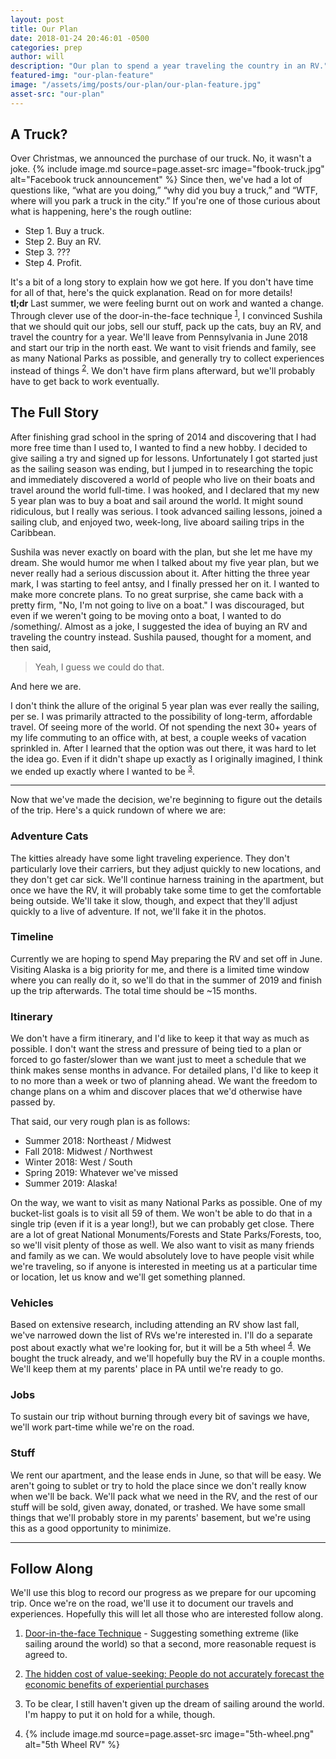 ```yaml
---
layout: post
title: Our Plan
date: 2018-01-24 20:46:01 -0500
categories: prep
author: will
description: "Our plan to spend a year traveling the country in an RV."
featured-img: "our-plan-feature"
image: "/assets/img/posts/our-plan/our-plan-feature.jpg"
asset-src: "our-plan"
---
```

## A Truck?
Over Christmas, we announced the purchase of our truck. No, it wasn't a joke.
{% include image.md source=page.asset-src image="fbook-truck.jpg" alt="Facebook truck announcement" %}
Since then, we've had a lot of questions like, “what are you doing,”  “why did you buy a truck,” and “WTF, where will you park a truck in the city.” If you're one of those curious about what is happening, here's the rough outline:
<ul class="fa-ul list-center large" style="width: 170px">
    <li><span class="fa-li"><i class="fas fa-check-square"></i></span>Step 1. Buy a truck.</li>
    <li><span class="fa-li"><i class="fas fa-spinner fa-pulse"></i></span>Step 2. Buy an RV.</li>
    <li><span class="fa-li"><i class="far fa-square"></i></span>Step 3. ???</li>
    <li><span class="fa-li"><i class="far fa-square"></i></span>Step 4. Profit.</li>
</ul>
It's a bit of a long story to explain how we got here. If you don't have time for all of that, here's the quick explanation. Read on for more details!
<div class="boxed-text">
    <strong>tl;dr</strong> 
    Last summer, we were feeling burnt out on work and wanted a change. Through clever use of the door-in-the-face technique <sup id="fnref:1"><a href="#fn:1" rel="footnote">1</a></sup>, I convinced Sushila that we should quit our jobs, sell our stuff, pack up the cats, buy an RV, and travel the country for a year. We'll leave from Pennsylvania in June 2018 and start our trip in the north east. We want to visit friends and family, see as many National Parks as possible, and generally try to collect experiences instead of things <sup id="fnref:2"><a href="#fn:2" rel="footnote">2</a></sup>. We don't have firm plans afterward, but we'll probably have to get back to work eventually.
</div>

## The Full Story

After finishing grad school in the spring of 2014 and discovering that I had more free time than I used to, I wanted to find a new hobby. I decided to give sailing a try and signed up for lessons. Unfortunately I got started just as the sailing season was ending, but I jumped in to researching the topic and immediately discovered a world of people who live on their boats and travel around the world full-time. I was hooked, and I declared that my new 5 year plan was to buy a boat and sail around the world. It might sound ridiculous, but I really was serious. I took advanced sailing lessons, joined a sailing club, and enjoyed two, week-long, live aboard sailing trips in the Caribbean. 

Sushila was never exactly on board with the plan, but she let me have my dream. She would humor me when I talked about my five year plan, but we never really had a serious discussion about it. After hitting the three year mark, I was starting to feel antsy, and I finally pressed her on it. I wanted to make more concrete plans. To no great surprise, she came back with a pretty firm, "No, I'm not going to live on a boat." I was discouraged, but even if we weren't going to be moving onto a boat, I wanted to do /something/. Almost as a joke, I suggested the idea of buying an RV and traveling the country instead. Sushila paused, thought for a moment, and then said, 

> Yeah, I guess we could do that.

And here we are.

I don't think the allure of the original 5 year plan was ever really the sailing, per se. I was primarily attracted to the possibility of long-term, affordable travel. Of seeing more of the world. Of not spending the next 30+ years of my life commuting to an office with, at best, a couple weeks of vacation sprinkled in. After I learned that the option was out there, it was hard to let the idea go. Even if it didn't shape up exactly as I originally imagined, I think we ended up exactly where I wanted to be <sup id="fnref:3"><a href="#fn:3" rel="footnote">3</a></sup>.

---

Now that we've made the decision, we're beginning to figure out the details of the trip. Here's a quick rundown of where we are:

### Adventure Cats

The kitties already have some light traveling experience. They don't particularly love their carriers, but they adjust quickly to new locations, and they don't get car sick. We'll continue harness training in the apartment, but once we have the RV, it will probably take some time to get the comfortable being outside. We'll take it slow, though, and expect that they'll adjust quickly to a live of adventure. If not, we'll fake it in the photos.

### Timeline

Currently we are hoping to spend May preparing the RV and set off in June. Visiting Alaska is a big priority for me, and there is a limited time window where you can really do it, so we'll do that in the summer of 2019 and finish up the trip afterwards. The total time should be ~15 months.

### Itinerary

We don't have a firm itinerary, and I'd like to keep it that way as much as possible. I don't want the stress and pressure of being tied to a plan or forced to go faster/slower than we want just to meet a schedule that we think makes sense months in advance. For detailed plans, I'd like to keep it to no more than a week or two of planning ahead. We want the freedom to change plans on a whim and discover places that we'd otherwise have passed by.

That said, our very rough plan is as follows:
* Summer 2018: Northeast / Midwest
* Fall 2018: Midwest / Northwest
* Winter 2018: West / South
* Spring 2019: Whatever we've missed
* Summer 2019: Alaska!

On the way, we want to visit as many National Parks as possible. One of my bucket-list goals is to visit all 59 of them. We won't be able to do that in a single trip (even if it is a year long!), but we can probably get close. There are a lot of great National Monuments/Forests and State Parks/Forests, too, so we'll visit plenty of those as well. We also want to visit as many friends and family as we can. We would absolutely love to have people visit while we're traveling, so if anyone is interested in meeting us at a particular time or location, let us know and we'll get something planned.

### Vehicles

Based on extensive research, including attending an RV show last fall, we've narrowed down the list of RVs we're interested in. I'll do a separate post about exactly what we're looking for, but it will be a 5th wheel <sup id="fnref:4"><a href="#fn:4" rel="footnote">4</a></sup>. We bought the truck already, and we'll hopefully buy the RV in a couple months. We'll keep them at my parents' place in PA until we're ready to go.

### Jobs

To sustain our trip without burning through every bit of savings we have, we'll work part-time while we're on the road.

### Stuff
We rent our apartment, and the lease ends in June, so that will be easy. We aren't going to sublet or try to hold the place since we don't really know when we'll be back. We'll pack what we need in the RV, and the rest of our stuff will be sold, given away, donated, or trashed. We have some small things that we'll probably store in my parents' basement, but we're using this as a good opportunity to minimize.

---

## Follow Along

We'll use this blog to record our progress as we prepare for our upcoming trip. Once we're on the road, we'll use it to document our travels and experiences. Hopefully this will let all those who are interested follow along.

<div class="footnotes">
    <ol>
    <li class="footnote" id="fn:1">
        <p><a href="https://en.wikipedia.org/wiki/Door-in-the-face_technique" target="_blank">Door-in-the-face Technique</a> - Suggesting something extreme (like sailing around the world) so that a second, more reasonable request is agreed to.<a href="#fnref:1" title="door-in-the-face"></a></p>
    </li>
    <li class="footnote" id="fn:2">
        <p><a href="http://www.tandfonline.com/doi/abs/10.1080/17439760.2014.898316?journalCode=rpos20" target="_blank">The hidden cost of value-seeking: People do not accurately forecast the economic benefits of experiential purchases</a><a href="#fnref:2" title="experiences instead of things"></a></p>
    </li>
    <li class="footnote" id="fn:3">
        <p>To be clear, I still haven't given up the dream of sailing around the world. I'm happy to put it on hold for a while, though.<a href="#fnref:3" title="Still want to sail"></a></p>
    </li>
    <li class="footnote" id="fn:4">
        <p class="image-hack"></p>
                {% include image.md source=page.asset-src image="5th-wheel.png" alt="5th Wheel RV" %}
        <a href="#fnref:4" title="5th wheel RV"></a>
    </li>
  </ol>
</div>
